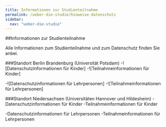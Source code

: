 ```yaml
---
title: Informationen zur Studienteilnahme
permalink: /ueber-die-studie/hinweise-datenschutz
sidebar:
  nav: "ueber-die-studie"
---
```


##Informationen zur Studienteilnahme

Alle Informationen zum Studienteilnahme und zum Datenschutz finden Sie anbei.

###Standort Berlin Brandenburg (Universität Potsdam)
-![Datenschutzinformationen für Kinder] 
-![Teilnahmeinformationen für Kinder]

-![Datenschutzinformationen für Lehrpersonen]
-![Teilnahmeinformationen für Lehrpersonen]

###Standort Niedersachsen (Universitäten Hannover und Hildesheim)
-Datenschutzinformationen für Kinder
-Teilnahmeinformationen für Kinder

-Datenschutzinformationen für Lehrpersonen
-Teilnahmeinformationen für Lehrpersonen
